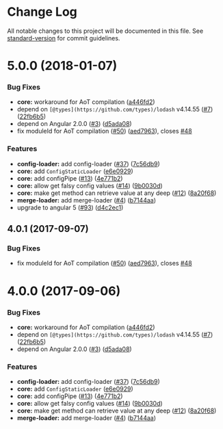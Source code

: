 # Change Log

All notable changes to this project will be documented in this file. See [standard-version](https://github.com/conventional-changelog/standard-version) for commit guidelines.

<a name="5.0.0"></a>
# 5.0.0 (2018-01-07)


### Bug Fixes

* **core:** workaround for AoT compilation ([a446fd2](https://github.com/fulls1z3/ngx-config/commit/a446fd2))
* depend on `[@types](https://github.com/types)/lodash` v4.14.55 ([#7](https://github.com/fulls1z3/ngx-config/issues/7)) ([22fb6b5](https://github.com/fulls1z3/ngx-config/commit/22fb6b5))
* depend on Angular 2.0.0 ([#3](https://github.com/fulls1z3/ngx-config/issues/3)) ([d5ada08](https://github.com/fulls1z3/ngx-config/commit/d5ada08))
* fix moduleId for AoT compilation ([#50](https://github.com/fulls1z3/ngx-config/issues/50)) ([aed7963](https://github.com/fulls1z3/ngx-config/commit/aed7963)), closes [#48](https://github.com/fulls1z3/ngx-config/issues/48)


### Features

* **config-loader:** add config-loader ([#37](https://github.com/fulls1z3/ngx-config/issues/37)) ([7c56db9](https://github.com/fulls1z3/ngx-config/commit/7c56db9))
* **core:** add `ConfigStaticLoader` ([e6e0929](https://github.com/fulls1z3/ngx-config/commit/e6e0929))
* **core:** add configPipe ([#13](https://github.com/fulls1z3/ngx-config/issues/13)) ([4e771b2](https://github.com/fulls1z3/ngx-config/commit/4e771b2))
* **core:** allow get falsy config values ([#14](https://github.com/fulls1z3/ngx-config/issues/14)) ([9b0030d](https://github.com/fulls1z3/ngx-config/commit/9b0030d))
* **core:** make get method can retrieve value at any deep ([#12](https://github.com/fulls1z3/ngx-config/issues/12)) ([8a20f68](https://github.com/fulls1z3/ngx-config/commit/8a20f68))
* **merge-loader:** add merge-loader ([#4](https://github.com/fulls1z3/ngx-config/issues/4)) ([b7144aa](https://github.com/fulls1z3/ngx-config/commit/b7144aa))
* upgrade to angular 5 ([#93](https://github.com/fulls1z3/ngx-config/issues/93)) ([d4c2ec1](https://github.com/fulls1z3/ngx-config/commit/d4c2ec1))



<a name="4.0.1"></a>
## 4.0.1 (2017-09-07)


### Bug Fixes

* fix moduleId for AoT compilation ([#50](https://github.com/fulls1z3/ngx-config/issues/50)) ([aed7963](https://github.com/fulls1z3/ngx-config/commit/aed7963)), closes [#48](https://github.com/fulls1z3/ngx-config/issues/48)



<a name="4.0.0"></a>
# 4.0.0 (2017-09-06)


### Bug Fixes

* **core:** workaround for AoT compilation ([a446fd2](https://github.com/fulls1z3/ngx-config/commit/a446fd2))
* depend on `[@types](https://github.com/types)/lodash` v4.14.55 ([#7](https://github.com/fulls1z3/ngx-config/issues/7)) ([22fb6b5](https://github.com/fulls1z3/ngx-config/commit/22fb6b5))
* depend on Angular 2.0.0 ([#3](https://github.com/fulls1z3/ngx-config/issues/3)) ([d5ada08](https://github.com/fulls1z3/ngx-config/commit/d5ada08))


### Features

* **config-loader:** add config-loader ([#37](https://github.com/fulls1z3/ngx-config/issues/37)) ([7c56db9](https://github.com/fulls1z3/ngx-config/commit/7c56db9))
* **core:** add `ConfigStaticLoader` ([e6e0929](https://github.com/fulls1z3/ngx-config/commit/e6e0929))
* **core:** add configPipe ([#13](https://github.com/fulls1z3/ngx-config/issues/13)) ([4e771b2](https://github.com/fulls1z3/ngx-config/commit/4e771b2))
* **core:** allow get falsy config values ([#14](https://github.com/fulls1z3/ngx-config/issues/14)) ([9b0030d](https://github.com/fulls1z3/ngx-config/commit/9b0030d))
* **core:** make get method can retrieve value at any deep ([#12](https://github.com/fulls1z3/ngx-config/issues/12)) ([8a20f68](https://github.com/fulls1z3/ngx-config/commit/8a20f68))
* **merge-loader:** add merge-loader ([#4](https://github.com/fulls1z3/ngx-config/issues/4)) ([b7144aa](https://github.com/fulls1z3/ngx-config/commit/b7144aa))



